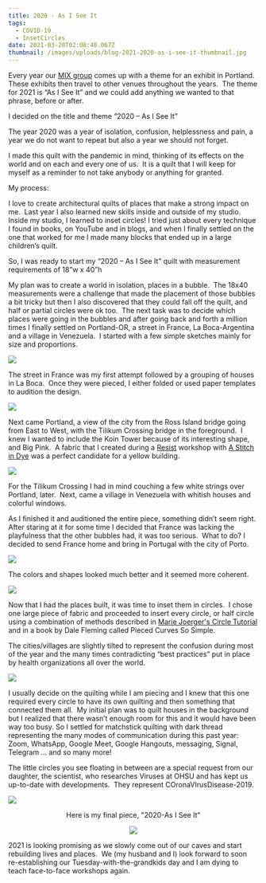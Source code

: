 ```yaml
---
title: 2020 - As I See It
tags:
  - COVID-19
  - InsetCircles
date: 2021-03-20T02:08:40.067Z
thumbnail: /images/uploads/blog-2021-2020-as-i-see-it-thumbnail.jpg
---
```

Every year our [MIX group](http://mixpdx.blogspot.com/) comes up with a theme for an exhibit in Portland.  These exhibits then travel to other venues throughout the years.  The theme for 2021 is “As I See It” and we could add anything we wanted to that phrase, before or after. 

I decided on the title and theme “2020 – As I See It”

The year 2020 was a year of isolation, confusion, helplessness and pain, a year we do not want to repeat but also a year we should not forget.

I made this quilt with the pandemic in mind, thinking of its effects on the world and on each and every one of us.  It is a quilt that I will keep for myself as a reminder to not take anybody or anything for granted.

My process:

I love to create architectural quilts of places that make a strong impact on me.  Last year I also learned new skills inside and outside of my studio.  Inside my studio, I learned to inset circles! I tried just about every technique I found in books, on YouTube and in blogs, and when I finally settled on the one that worked for me I made many blocks that ended up in a large children’s quilt.

So, I was ready to start my “2020 – As I See It” quilt with measurement requirements of 18”w x 40”h

My plan was to create a world in isolation, places in a bubble.  The 18x40 measurements were a challenge that made the placement of those bubbles a bit tricky but then I also discovered that they could fall off the quilt, and half or partial circles were ok too.  The next task was to decide which places were going in the bubbles and after going back and forth a million times I finally settled on Portland-OR, a street in France, La Boca-Argentina and a village in Venezuela.  I started with a few simple sketches mainly for size and proportions.

<img class="img-responsive" src="/images/uploads/blog-2021-as-i-see-it-1.jpg">

The street in France was my first attempt followed by a grouping of houses in La Boca.  Once they were pieced, I either folded or used paper templates to audition the design.

<img class="img-responsive" src="/images/uploads/blog-2021-as-i-see-it-2.jpg">

Next came Portland, a view of the city from the Ross Island bridge going from East to West, with the Tilikum Crossing bridge in the foreground.  I knew I wanted to include the Koin Tower because of its interesting shape, and Big Pink.  A fabric that I created during a [Resist](https://www.stitchindye.com/workshops-2/r-e-s-i-s-t-creating-pattern-with-wax) workshop with [A Stitch in Dye](https://www.stitchindye.com/) was a perfect candidate for a yellow building.

<img class="img-responsive" src="/images/uploads/blog-2021-as-i-see-it-3.jpg">

For the Tilikum Crossing I had in mind couching a few white strings over Portland, later.  Next, came a village in Venezuela with whitish houses and colorful windows.  

As I finished it and auditioned the entire piece, something didn’t seem right.  After staring at it for some time I decided that France was lacking the playfulness that the other bubbles had, it was too serious.   What to do? I decided to send France home and bring in Portugal with the city of Porto.

<img class="img-responsive" src="/images/uploads/blog-2021-as-i-see-it-4.jpg">

The colors and shapes looked much better and it seemed more coherent.

<img class="img-responsive" src="/images/uploads/blog-2021-as-i-see-it-5.jpg">

Now that I had the places built, it was time to inset them in circles.  I chose one large piece of fabric and proceeded to insert every circle, or half circle using a combination of methods described in [Marie Joerger's Circle Tutorial ](http://mariescreativespace.blogspot.com/2014/05/nhmqg-bom-plus-circle-tutorial.html) and in a book by Dale Fleming called Pieced Curves So Simple.

The cities/villages are slightly tilted to represent the confusion during most of the year and the many times contradicting “best practices” put in place by health organizations all over the world.

<img class="img-responsive" src="/images/uploads/blog-2021-as-i-see-it-6.jpg">

I usually decide on the quilting while I am piecing and I knew that this one required every circle to have its own quilting and then something that connected them all.  My initial plan was to quilt houses in the background but I realized that there wasn’t enough room for this and it would have been way too busy. So I settled for matchstick quilting with dark thread representing the many modes of communication during this past year: Zoom, WhatsApp, Google Meet, Google Hangouts, messaging, Signal, Telegram … and so many more!

The little circles you see floating in between are a special request from our daughter, the scientist, who researches Viruses at OHSU and has kept us up-to-date with developments.  They represent COronaVIrusDisease-2019.

<img class="img-responsive" src="/images/uploads/blog-2021-as-i-see-it-7.jpg">

<p align="center">Here is my final piece, "2020-As I See It"</p>

<p align="center"><img class="img-responsive" src="/images/uploads/2020-as-i-see-it-small.jpg"></p>

2021 is looking promising as we slowly come out of our caves and start rebuilding lives and places.  We (my husband and I) look forward to soon re-establishing our Tuesday-with-the-grandkids day and I am dying to teach face-to-face workshops again.